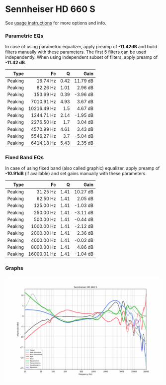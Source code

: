 # Sennheiser HD 660 S
See [usage instructions](https://github.com/jaakkopasanen/AutoEq#usage) for more options and info.

### Parametric EQs
In case of using parametric equalizer, apply preamp of **-11.42dB** and build filters manually
with these parameters. The first 5 filters can be used independently.
When using independent subset of filters, apply preamp of **-11.42 dB**.

| Type    | Fc          |    Q | Gain     |
|--------:|------------:|-----:|---------:|
| Peaking | 16.74 Hz    | 0.42 | 11.79 dB |
| Peaking | 82.26 Hz    | 1.01 | 2.96 dB  |
| Peaking | 153.69 Hz   | 0.39 | -3.96 dB |
| Peaking | 7010.91 Hz  | 4.93 | 3.67 dB  |
| Peaking | 10216.49 Hz | 1.5  | 4.67 dB  |
| Peaking | 1244.71 Hz  | 2.14 | -1.95 dB |
| Peaking | 2276.50 Hz  | 1.7  | 3.04 dB  |
| Peaking | 4570.99 Hz  | 4.61 | 3.43 dB  |
| Peaking | 5546.27 Hz  | 3.7  | -5.04 dB |
| Peaking | 6414.18 Hz  | 5.43 | 2.35 dB  |

### Fixed Band EQs
In case of using fixed band (also called graphic) equalizer, apply preamp of **-10.91dB**
(if available) and set gains manually with these parameters.

| Type    | Fc          |    Q | Gain     |
|--------:|------------:|-----:|---------:|
| Peaking | 31.25 Hz    | 1.41 | 10.27 dB |
| Peaking | 62.50 Hz    | 1.41 | 2.05 dB  |
| Peaking | 125.00 Hz   | 1.41 | -1.03 dB |
| Peaking | 250.00 Hz   | 1.41 | -3.11 dB |
| Peaking | 500.00 Hz   | 1.41 | -0.44 dB |
| Peaking | 1000.00 Hz  | 1.41 | -2.12 dB |
| Peaking | 2000.00 Hz  | 1.41 | 2.36 dB  |
| Peaking | 4000.00 Hz  | 1.41 | -0.02 dB |
| Peaking | 8000.00 Hz  | 1.41 | 4.86 dB  |
| Peaking | 16000.01 Hz | 1.41 | -1.04 dB |

### Graphs
![](./Sennheiser%20HD%20660%20S.png)